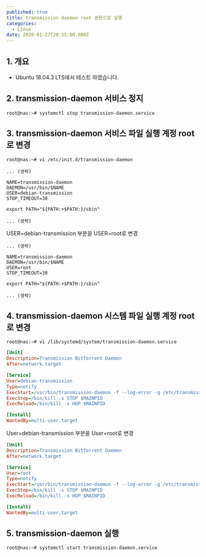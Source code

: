 ```yaml
---
published: true
title: transmission daemon root 권한으로 실행
categories:
  - Linux
date: 2020-01-27T20:55:00.000Z
---
```


## 1. 개요
 * Ubuntu 18.04.3 LTS에서 테스트 하였습니다.
 
## 2. transmission-daemon 서비스 정지
```console
root@nas:~# systemctl stop transmission-daemon.service
```

## 3. transmission-daemon 서비스 파일 실행 계정 root로 변경
```console
root@nas:~# vi /etc/init.d/transmission-daemon
```

```shell
... (생략)

NAME=transmission-daemon
DAEMON=/usr/bin/$NAME
USER=debian-transmission
STOP_TIMEOUT=30

export PATH="${PATH:+$PATH:}/sbin"

... (생략)
```

USER=debian-transmission 부분을 USER=root로 변경

```shell
... (생략)

NAME=transmission-daemon
DAEMON=/usr/bin/$NAME
USER=root
STOP_TIMEOUT=30

export PATH="${PATH:+$PATH:}/sbin"

... (생략)
```

## 4. transmission-daemon 시스템 파일 실행 계정 root로 변경
```console
root@nas:~# vi /lib/systemd/system/transmission-daemon.service
```

```ini
[Unit]
Description=Transmission BitTorrent Daemon
After=network.target

[Service]
User=debian-transmission
Type=notify
ExecStart=/usr/bin/transmission-daemon -f --log-error -g /etc/transmission-daemon
ExecStop=/bin/kill -s STOP $MAINPID
ExecReload=/bin/kill -s HUP $MAINPID

[Install]
WantedBy=multi-user.target
```

User=debian-transmission 부분을 User=root로 변경

```ini
[Unit]
Description=Transmission BitTorrent Daemon
After=network.target

[Service]
User=root
Type=notify
ExecStart=/usr/bin/transmission-daemon -f --log-error -g /etc/transmission-daemon
ExecStop=/bin/kill -s STOP $MAINPID
ExecReload=/bin/kill -s HUP $MAINPID

[Install]
WantedBy=multi-user.target
```

## 5. transmission-daemon 실행
```console
root@nas:~# systemctl start transmission-daemon.service
```
